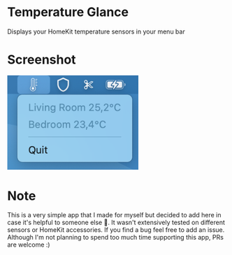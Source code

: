 # Temperature Glance
Displays your HomeKit temperature sensors in your menu bar

# Screenshot
<p align="left">
  <img width="300" src="./Images/screenshot.png"">
</p>

                                                 
# Note
This is a very simple app that I made for myself but decided to add here in case it's helpful to someone else 🙂. It wasn't extensively tested on different sensors or HomeKit accessories. If you find a bug feel free to add an issue. Although I'm not planning to spend too much time supporting this app, PRs are welcome :)
